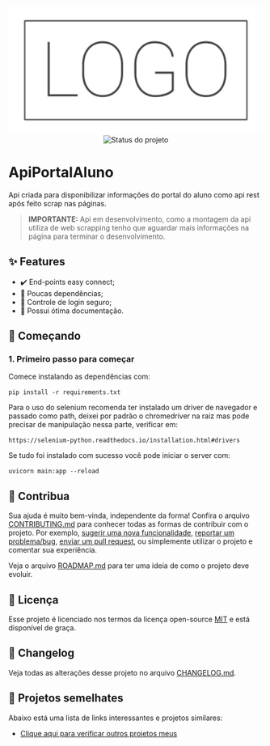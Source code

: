 <p align="center">
    <img width="800" src=".github/logo.png" title="Logo do projeto"><br />
    <img src="https://img.shields.io/maintenance/yes/2022?style=for-the-badge" title="Status do projeto">
</p>

# ApiPortalAluno

Api criada para disponibilizar informações do portal do aluno como api rest após feito scrap nas páginas.
> **IMPORTANTE:** Api em desenvolvimento, como a montagem da api utiliza de web scrapping tenho que aguardar mais informações na página para terminar o desenvolvimento.

## ✨ Features

* ✔️ End-points easy connect;
* 🥢 Poucas dependências;
* 🎨 Controle de login seguro;
* 🖖 Possui ótima documentação.

## 🚀 Começando

### 1. Primeiro passo para começar

Comece instalando as dependências com:

```shell
pip install -r requirements.txt
```

Para o uso do selenium recomenda ter instalado um driver de navegador e passado como path, deixei por padrão o 
chromedriver na raiz mas pode precisar de manipulação nessa parte, verificar em:

```shell
https://selenium-python.readthedocs.io/installation.html#drivers
```

Se tudo foi instalado com sucesso você pode iniciar o server com:

```shell
uvicorn main:app --reload
```

## 🤝 Contribua

Sua ajuda é muito bem-vinda, independente da forma! Confira o arquivo [CONTRIBUTING.md](CONTRIBUTING.md) para conhecer todas as formas de contribuir com o projeto. Por exemplo, [sugerir uma nova funcionalidade](https://github.com/ccuffs/template/issues/new?assignees=&labels=&template=feature_request.md&title=), [reportar um problema/bug](https://github.com/ccuffs/template/issues/new?assignees=&labels=bug&template=bug_report.md&title=), [enviar um pull request](https://github.com/ccuffs/hacktoberfest/blob/master/docs/tutorial-pull-request.md), ou simplemente utilizar o projeto e comentar sua experiência.

Veja o arquivo [ROADMAP.md](ROADMAP.md) para ter uma ideia de como o projeto deve evoluir.


## 🎫 Licença

Esse projeto é licenciado nos termos da licença open-source [MIT](https://choosealicense.com/licenses/mit) e está disponível de graça.

## 🧬 Changelog

Veja todas as alterações desse projeto no arquivo [CHANGELOG.md](CHANGELOG.md).

## 🧪 Projetos semelhates

Abaixo está uma lista de links interessantes e projetos similares:

* [Clique aqui para verificar outros projetos meus](https://github.com/mascdriver)
